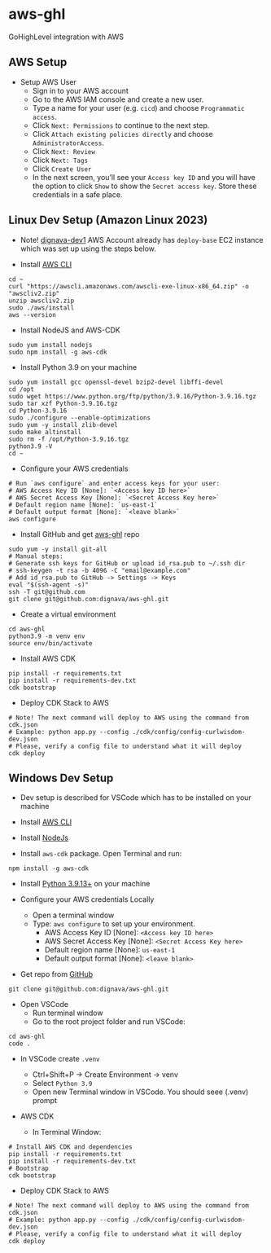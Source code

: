 # aws-ghl
GoHighLevel integration with AWS

## AWS Setup
* Setup AWS User
  * Sign in to your AWS account
  * Go to the AWS IAM console and create a new user.
  * Type a name for your user (e.g. `cicd`) and choose `Programmatic access`.
  * Click `Next: Permissions` to continue to the next step.
  * Click `Attach existing policies directly` and choose `AdministratorAccess`.
  * Click `Next: Review`
  * Click `Next: Tags`
  * Click `Create User`
  * In the next screen, you’ll see your `Access key ID` and you will have the option to click `Show` to show the `Secret access key`. Store these credentials in a safe place.


## Linux Dev Setup (Amazon Linux 2023)

* Note! [dignava-dev1](https://dignava-dev1.signin.aws.amazon.com/console) AWS Account already has `deploy-base` EC2 instance which was set up using the steps below.

* Install [AWS CLI](https://docs.aws.amazon.com/cli/latest/userguide/getting-started-install.html)
```
cd ~
curl "https://awscli.amazonaws.com/awscli-exe-linux-x86_64.zip" -o "awscliv2.zip"
unzip awscliv2.zip
sudo ./aws/install
aws --version
```

* Install NodeJS and AWS-CDK
```
sudo yum install nodejs
sudo npm install -g aws-cdk
```

* Install Python 3.9 on your machine
```
sudo yum install gcc openssl-devel bzip2-devel libffi-devel
cd /opt
sudo wget https://www.python.org/ftp/python/3.9.16/Python-3.9.16.tgz
sudo tar xzf Python-3.9.16.tgz
cd Python-3.9.16
sudo ./configure --enable-optimizations
sudo yum -y install zlib-devel
sudo make altinstall
sudo rm -f /opt/Python-3.9.16.tgz
python3.9 -V
cd ~
```

* Configure your AWS credentials
```
# Run `aws configure` and enter access keys for your user:
# AWS Access Key ID [None]: `<Access key ID here>`
# AWS Secret Access Key [None]: `<Secret Access Key here>`
# Default region name [None]: `us-east-1`
# Default output format [None]: `<leave blank>`
aws configure
```    

* Install GitHub and get [aws-ghl](https://github.com/dignava/aws-ghl) repo 
```
sudo yum -y install git-all
# Manual steps:
# Generate ssh keys for GitHub or upload id_rsa.pub to ~/.ssh dir
# ssh-keygen -t rsa -b 4096 -C "email@example.com"
# Add id_rsa.pub to GitHub -> Settings -> Keys
eval "$(ssh-agent -s)"
ssh -T git@github.com
git clone git@github.com:dignava/aws-ghl.git
```

* Create a virtual environment
```
cd aws-ghl
python3.9 -m venv env
source env/bin/activate
```  

* Install AWS CDK
```
pip install -r requirements.txt
pip install -r requirements-dev.txt
cdk bootstrap
```

* Deploy CDK Stack to AWS
```
# Note! The next command will deploy to AWS using the command from cdk.json
# Example: python app.py --config ./cdk/config/config-curlwisdom-dev.json
# Please, verify a config file to understand what it will deploy
cdk deploy
```

## Windows Dev Setup

* Dev setup is described for VSCode which has to be installed on your machine

* Install [AWS CLI](https://docs.aws.amazon.com/cli/latest/userguide/getting-started-install.html)

* Install [NodeJs](https://nodejs.org/en/download)

* Install `aws-cdk` package. Open Terminal and run:
```
npm install -g aws-cdk
```

* Install [Python 3.9.13+](https://www.python.org/downloads/release/python-3913/) on your machine

* Configure your AWS credentials Locally
  * Open a terminal window
  * Type: `aws configure` to set up your environment.
    * AWS Access Key ID [None]: `<Access key ID here>`
    * AWS Secret Access Key [None]: `<Secret Access Key here>`
    * Default region name [None]: `us-east-1`
    * Default output format [None]: `<leave blank>`

* Get repo from [GitHub](https://github.com/dignava/aws-ghl)
```
git clone git@github.com:dignava/aws-ghl.git
```

* Open VSCode
  * Run terminal window
  * Go to the root project folder and run VSCode: 
```
cd aws-ghl
code .
```

* In VSCode create `.venv`
  * Ctrl+Shift+P -> Create Environment -> venv
  * Select `Python 3.9`
  * Open new Terminal window in VSCode. You should seee (.venv) prompt

* AWS CDK
  * In Terminal Window:
```  
# Install AWS CDK and dependencies
pip install -r requirements.txt
pip install -r requirements-dev.txt
# Bootstrap
cdk bootstrap
```

* Deploy CDK Stack to AWS
```
# Note! The next command will deploy to AWS using the command from cdk.json
# Example: python app.py --config ./cdk/config/config-curlwisdom-dev.json
# Please, verify a config file to understand what it will deploy
cdk deploy
```

